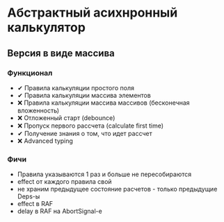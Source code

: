 # Абстрактный асихнронный калькулятор

## Версия в виде массива

### Функционал

- ✔ Правила калькуляции простого поля
- ✔ Правила калькуляции массива элементов
- ❌ Правила калькуляции массива массивов (бесконечная вложенность)
- ❌ Отложенный старт (debounce)
- ❌ Пропуск первого рассчета (calculate first time)
- ✔ Получение знания о том, что идет рассчет
- ❌ Advanced typing
  
### Фичи
- Правила указываются 1 раз и больше не пересобираются
- effect от каждого правила свой
- не храним предыдущее состояние расчетов - только предыдущие Deps-ы
- effect в RAF
- delay в RAF на AbortSignal-е